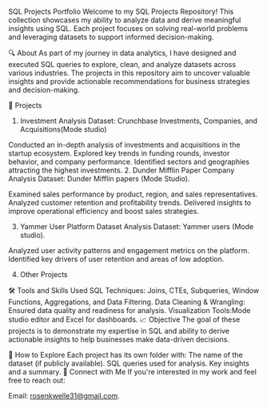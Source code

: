 SQL Projects Portfolio
Welcome to my SQL Projects Repository! This collection showcases my ability to analyze data and derive meaningful insights using SQL. Each project focuses on solving real-world problems and leveraging datasets to support informed decision-making.

🔍 About
As part of my journey in data analytics, I have designed and executed SQL queries to explore, clean, and analyze datasets across various industries. The projects in this repository aim to uncover valuable insights and provide actionable recommendations for business strategies and decision-making.

📁 Projects
1. Investment Analysis
Dataset: Crunchbase Investments, Companies, and Acquisitions(Mode studio)

Conducted an in-depth analysis of investments and acquisitions in the startup ecosystem.
Explored key trends in funding rounds, investor behavior, and company performance.
Identified sectors and geographies attracting the highest investments.
2. Dunder Mifflin Paper Company Analysis
Dataset: Dunder Mifflin papers (Mode Studio).

Examined sales performance by product, region, and sales representatives.
Analyzed customer retention and profitability trends.
Delivered insights to improve operational efficiency and boost sales strategies.

3. Yammer User Platform Dataset Analysis
Dataset: Yammer users (Mode studio).

Analyzed user activity patterns and engagement metrics on the platform.
Identified key drivers of user retention and areas of low adoption.

4. Other Projects

🛠️ Tools and Skills Used
SQL Techniques: Joins, CTEs, Subqueries, Window Functions, Aggregations, and Data Filtering.
Data Cleaning & Wrangling: Ensured data quality and readiness for analysis.
Visualization Tools:Mode studio editor and Excel for dashboards.
📈 Objective
The goal of these projects is to demonstrate my expertise in SQL and ability to derive actionable insights to help businesses make data-driven decisions.

🌟 How to Explore
Each project has its own folder with:
The name of the dataset (if publicly available).
SQL queries used for analysis.
Key insights and a summary.
🤝 Connect with Me
If you're interested in my work and feel free to reach out:

Email: rosenkwelle31@gmail.com.
